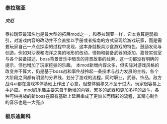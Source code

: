 ### 泰拉瑞亚
##### 灾厄
泰拉瑞亚最知名也是最大型的拓展mod之一，和泰拉瑞亚一样，它本身算是弱指引，对游戏内容的改动并不会直接以手册或者指南的方式呈现给游戏玩家，而是需要玩家自己一点点探索的过程中发现，这本身就极具沙盒游戏的特色，鼓励发现与创造。例如对沙漠和海洋之类的地形的改动，怪物和装备武器的添加，嘉登实验室与各个装备描述、boss背景音乐中暗含的背景故事的线索，这一切都没有明确的提示，但也增加了玩家挖掘的乐趣。
本mod新增内容众多，但实际对游戏风格的改变并不算大，仍是基于boss战和事件战拎起一条技术与战力发展的主线，各个大阶段之间都有明显的分界线，划分了游戏的流程。同时职业，武器，饰品，敌方战斗ui都在游戏本体基础上作出了心意，但整体偏移又不至于过大，玩家很容易上手适应。
mod的乐趣主要来自于新增的内容，繁多的武器和更加多样的战斗，各种可供挑战的新boss在原有基础上延展串成了更加长而精彩的流程，其精心制作的音乐也是一大亮点


### 极乐迪斯科
